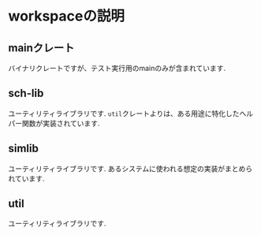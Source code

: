 # workspaceの説明

## mainクレート

バイナリクレートですが、テスト実行用のmainのみが含まれています.

## sch-lib

ユーティリティライブラリです.
`util`クレートよりは、ある用途に特化したヘルパー関数が実装されています.

## simlib

ユーティリティライブラリです.
あるシステムに使われる想定の実装がまとめられています.

## util

ユーティリティライブラリです.
